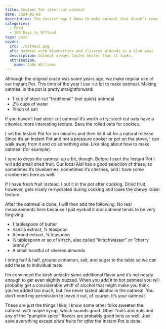 ```yaml
---
title: Instant Pot steel-cut oatmeal
date: 2024-01-09
description: The easiest way I know to make oatmeal that doesn’t come in an envelope.
categories:
  - Food
  - 100 Days to Offload
tags: post
cover:
  src: ./oatmeal.png
  alt: Oatmeal with blueberries and slivered almonds in a blue bowl
  description: Oatmeal always tastes better than it looks.
  attribution:
    name: John Williams
---
```


Although the original craze was some years ago, we make regular use of our Instant Pot. This time of the year I use it a lot to make oatmeal. Making oatmeal in the pot is pretty straightforward:

* 1 cup of steel-cut “traditional” (not quick) oatmeal
* 2½ cups of water
* Pinch of salt

If you haven’t had steel-cut oatmeal it’s worth a try; steel-cut oats have a chewier, more interesting texture. Save the rolled oats for cookies.

I set the Instant Pot for ten minutes and then let it sit for a natural release. Since it’s an Instant Pot and not a pressure cooker or pot on the stove, I can walk away from it and do something else. Like blog about how to make oatmeal (for example).

I tend to dress the oatmeal up a bit, though. Before I start the Instant Pot I will add small dried fruit. Our local Aldi has a good selection of these, so sometimes it’s blueberries, sometimes it’s cherries, and I have some cranberries here as well.

If I have fresh fruit instead, I put it in the pot after cooking. Dried fruit, however, gets nicely re-hydrated during cooking and loses the chewy raisin texture.

After the oatmeal is done, I will then add the following. No real measurements here because I just eyeball it and oatmeal tends to be very forgiving.

* 1 tablespoon of butter
* Vanilla extract, ½ teaspoon
* Almond extract, ¼ teaspoon
* ½ tablespoon or so of kirsch, also called “kirschwasser” or “cherry brandy”
* A small handful of slivered almonds

I bring half & half, ground cinnamon, salt, and sugar to the table so we can add these to individual taste.

I’m convinced the kirsh unlocks some additional flavor and it’s not nearly enough to get even slightly buzzed. When you add it to hot oatmeal you will probably get a considerable whiff of alcohol that might make you think you’ve added too much, but I’ve never tasted alcohol in the oatmeal. You don’t need my permission to leave it out, of course. It’s your oatmeal.

These are just the things I like; I know some other folks sweeten the oatmeal with maple syrup, which sounds good. Other fruits and nuts and any of the “pumpkin spice” flavors are probably good bets as well. Just save everything except _dried_ fruits for _after_ the Instant Pot is done.
